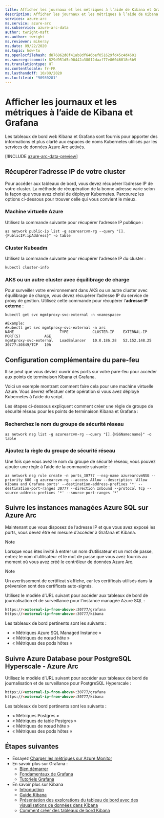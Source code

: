 ```yaml
---
title: Afficher les journaux et les métriques à l’aide de Kibana et Grafana
description: Afficher les journaux et les métriques à l’aide de Kibana et Grafana
services: azure-arc
ms.service: azure-arc
ms.subservice: azure-arc-data
author: twright-msft
ms.author: twright
ms.reviewer: mikeray
ms.date: 09/22/2020
ms.topic: how-to
ms.openlocfilehash: d876862d8f41ab8df646bef051629fd45c4d4601
ms.sourcegitcommit: 829d951d5c90442a38012daaf77e86046018e5b9
ms.translationtype: HT
ms.contentlocale: fr-FR
ms.lasthandoff: 10/09/2020
ms.locfileid: "90930281"
---
```

# <a name="view-logs-and-metrics-using-kibana-and-grafana"></a>Afficher les journaux et les métriques à l’aide de Kibana et Grafana

Les tableaux de bord web Kibana et Grafana sont fournis pour apporter des informations et plus clarté aux espaces de noms Kubernetes utilisés par les services de données Azure Arc activés.

[!INCLUDE [azure-arc-data-preview](../../../includes/azure-arc-data-preview.md)]

## <a name="retrieve-the-ip-address-of-your-cluster"></a>Récupérer l’adresse IP de votre cluster

Pour accéder aux tableaux de bord, vous devez récupérer l’adresse IP de votre cluster. La méthode de récupération de la bonne adresse varie selon la façon que vous avez choisi de déployer Kubernetes. Parcourez les options ci-dessous pour trouver celle qui vous convient le mieux.

### <a name="azure-virtual-machine"></a>Machine virtuelle Azure

Utilisez la commande suivante pour récupérer l’adresse IP publique :

```console
az network public-ip list -g azurearcvm-rg --query "[].{PublicIP:ipAddress}" -o table
```

### <a name="kubeadm-cluster"></a>Cluster Kubeadm

Utilisez la commande suivante pour récupérer l’adresse IP du cluster :

```console
kubectl cluster-info
```


### <a name="aks-or-other-load-balanced-cluster"></a>AKS ou un autre cluster avec équilibrage de charge

Pour surveiller votre environnement dans AKS ou un autre cluster avec équilibrage de charge, vous devez récupérer l’adresse IP du service de proxy de gestion. Utilisez cette commande pour récupérer l’**adresse IP externe** :

```console
kubectl get svc mgmtproxy-svc-external -n <namespace>

#Example:
#kubectl get svc mgmtproxy-svc-external -n arc
NAME                     TYPE           CLUSTER-IP    EXTERNAL-IP     PORT(S)           AGE
mgmtproxy-svc-external   LoadBalancer   10.0.186.28   52.152.148.25   30777:30849/TCP   19h
```

## <a name="additional-firewall-configuration"></a>Configuration complémentaire du pare-feu

Il se peut que vous deviez ouvrir des ports sur votre pare-feu pour accéder aux points de terminaison Kibana et Grafana.

Voici un exemple montrant comment faire cela pour une machine virtuelle Azure. Vous devrez effectuer cette opération si vous avez déployé Kubernetes à l’aide du script.

Les étapes ci-dessous expliquent comment créer une règle de groupe de sécurité réseau pour les points de terminaison Kibana et Grafana :

### <a name="find-the-name-of-the-nsg"></a>Recherchez le nom du groupe de sécurité réseau

```console
az network nsg list -g azurearcvm-rg --query "[].{NSGName:name}" -o table
```

### <a name="add-the-nsg-rule"></a>Ajoutez la règle du groupe de sécurité réseau

Une fois que vous avez le nom du groupe de sécurité réseau, vous pouvez ajouter une règle à l’aide de la commande suivante :

```console
az network nsg rule create -n ports_30777 --nsg-name azurearcvmNSG --priority 600 -g azurearcvm-rg --access Allow --description 'Allow Kibana and Grafana ports' --destination-address-prefixes '*' --destination-port-ranges 30777 --direction Inbound --protocol Tcp --source-address-prefixes '*' --source-port-ranges '*'
```

## <a name="monitor-azure-sql-managed-instances-on-azure-arc"></a>Suivre les instances managées Azure SQL sur Azure Arc

Maintenant que vous disposez de l’adresse IP et que vous avez exposé les ports, vous devez être en mesure d’accéder à Grafana et Kibana.

> [!NOTE]
>  Lorsque vous êtes invité à entrer un nom d’utilisateur et un mot de passe, entrez le nom d’utilisateur et le mot de passe que vous avez fournis au moment où vous avez créé le contrôleur de données Azure Arc.

> [!NOTE]
>  Un avertissement de certificat s’affiche, car les certificats utilisés dans la préversion sont des certificats auto-signés.

Utilisez le modèle d’URL suivant pour accéder aux tableaux de bord de journalisation et de surveillance pour l’instance managée Azure SQL :

```html
https://<external-ip-from-above>:30777/grafana
https://<external-ip-from-above>:30777/kibana
```

Les tableaux de bord pertinents sont les suivants :

* « Métriques Azure SQL Managed Instance »
* « Métriques de nœud hôte »
* « Métriques des pods hôtes »

## <a name="monitor-azure-database-for-postgresql-hyperscale---azure-arc"></a>Suivre Azure Database pour PostgreSQL Hyperscale - Azure Arc

Utilisez le modèle d’URL suivant pour accéder aux tableaux de bord de journalisation et de surveillance pour PostgreSQL Hyperscale :

```html
https://<external-ip-from-above>:30777/grafana
https://<external-ip-from-above>:30777/kibana
```

Les tableaux de bord pertinents sont les suivants :

* « Métriques Postgres »
* « Métriques de table Postgres »
* « Métriques de nœud hôte »
* « Métriques des pods hôtes »

## <a name="next-steps"></a>Étapes suivantes
- Essayez [Charger les métriques sur Azure Monitor](upload-metrics-and-logs-to-azure-monitor.md)
- En savoir plus sur Grafana :
   - [Bien démarrer](https://grafana.com/docs/grafana/latest/getting-started/getting-started)
   - [Fondamentaux de Grafana](https://grafana.com/tutorials/grafana-fundamentals/#1)
   - [Tutoriels Grafana](https://grafana.com/tutorials/grafana-fundamentals/#1)
- En savoir plus sur Kibana
   - [Introduction](https://www.elastic.co/webinars/getting-started-kibana?baymax=default&elektra=docs&storm=top-video)
   - [Guide Kibana](https://www.elastic.co/guide/en/kibana/current/index.html)
   - [Présentation des explorations du tableau de bord avec des visualisations de données dans Kibana](https://www.elastic.co/webinars/dashboard-drilldowns-with-data-visualizations-in-kibana/)
   - [Comment créer des tableaux de bord Kibana](https://www.elastic.co/webinars/how-to-build-kibana-dashboards/)


